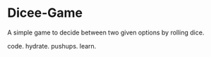 # Dicee-Game
A simple game to decide between two given options by rolling dice.


code.
hydrate.
pushups.
learn. 
